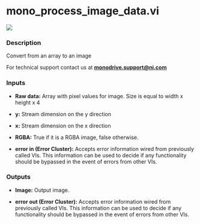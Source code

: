 # mono_process_image_data.vi

<p class="img_container">
<img class="lg_img" src="../mono_process_image_data.png"/>
</p>

### Description

Convert from an array to an image

For technical support contact us at **monodrive.support@ni.com** 

### Inputs

- **Raw data:**  Array with pixel values for image. Size is equal to width x
height x 4
 

- **y:**  Stream dimension on the y direction
 

- **x:**  Stream dimension on the x direction
 

- **RGBA:**  True if it is a RGBA image, false otherwise.
 

- **error in (Error Cluster):** Accepts error information wired from previously called VIs. This information can be used to decide if any functionality should be bypassed in the event of errors from other VIs. 

### Outputs

- **Image:**  Output image.
 

- **error out (Error Cluster):** Accepts error information wired from previously called VIs. This information can be used to decide if any functionality should be bypassed in the event of errors from other VIs. 

<p>&nbsp;</p>
